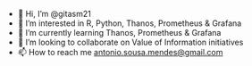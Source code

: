 - 👋 Hi, I’m @gitasm21
- 👀 I’m interested in R, Python, Thanos, Prometheus & Grafana
- 🌱 I’m currently learning Thanos, Prometheus & Grafana
- 💞️ I’m looking to collaborate on Value of Information initiatives
- 📫 How to reach me antonio.sousa.mendes@gmail.com

<!---
gitasm21/gitasm21 is a ✨ special ✨ repository because its `README.md` (this file) appears on your GitHub profile.
You can click the Preview link to take a look at your changes.
--->
